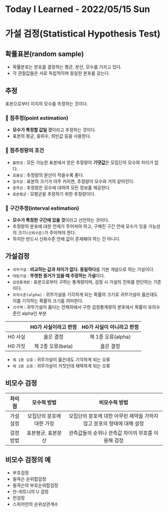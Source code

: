 # Today I Learned - 2022/05/15 Sun

# 가설 검정(Statistical Hypothesis Test)
## 확률표본(random sample)
- 확률분포는 분포를 결정하는 평균, 분산, 모수를 가지고 있다.
- 각 관찰값들은 서로 독립적이며 동일한 분포를 갖는다.

## 추정
표본으로부터 미지의 모수를 측정하는 것이다.

### 📌 점추정(point estimation)
- **모수가 특정할 값일 것**이라고 추정하는 것이다.
- 표본의 평균, 중위수, 최빈값 등을 사용한다.

### 📝 점추정량의 조건
- `불편성` : 모든 가능한 표본에서 얻은 추정량의 **기댓값**은 모집단의 모수와 차이가 없다.
- `효율성` : 추정량의 분산이 작을수록 좋다.
- `일치성` : 표본의 크기가 아주 커지면, 추정량이 모수와 거의 같아진다.
- `충족성` : 추정량은 모수에 대하여 모든 정보를 제공한다.
- `표본평균` : 모평균을 추정하기 위한 추정량이다.

### 📌 구간추정(interval estimation)
- **모수가 특정한 구간에 있을 것**이라고 선언하는 것이다.
- 추정량의 분포에 대한 전제가 주어져야 하고, 구해진 구간 안에 모수가 있을 가능성의 크기`(신뢰수준)`가 주어져야 한다.
- 하지만 반드시 신뢰수준 안에 값이 존재해야 하는 건 아니다.

## 가설검정
- `귀무가설` : **비교하는 값과 차이가 없다. 동일하다**를 기본 개념으로 하는 가설이다.
- `대립가설` : **뚜렷한 증거가 있을 때 주장하는 가설**이다.
- `검정통계량` : 표본으로부터 구하는 통계량이며, 검정 시 가설의 진위를 판단하는 기준이다.
- `유의수준(alpha)` : 귀무가설을 기각하게 되는 확률의 크기로 귀무가설이 옳은데도 이를 기각하는 확률의 크기를 의미한다.
- `기각역` : 귀무가설이 옳다는 전제하에서 구한 검정통계량의 분포에서 확률이 유의수준인 alpha인 부분


||H0가 사실이라고 판정|H0가 사실이 아니라고 판정|
|:---:|:---:|:---:|
|H0 사실|옳은 결정|제 1종 오류(alpha)|
|H0 거짓|제 2종 오류(beta)|옳은 결정|

- `제 1종 오류` : 귀무가설이 옳은데도 기각하게 되는 오류
- `제 2종 오류` : 귀무가설이 거짓인데 채택하게 되는 오류

## 비모수 검정
|차이점|모수적 방법|비모수적 방법|
|:---:|:---:|:---:|
|가설 설정|모집단의 분포에 대한 가정|모집단의 분포에 대한 아무런 제약을 가하지 않고 분포의 형태에 대해 설정|
|검정 방법|표본평균, 표본분산|관측값들의 순위나 관측값 차이의 부호를 이용해 검정|

## 비모수 검정의 예
- 부호검정
- 윌콕슨 순위합검정
- 윌콕슨의 부호순위합검정
- 만-위트니의 U 검정
- 런검정
- 스피어만의 순위상관계수
